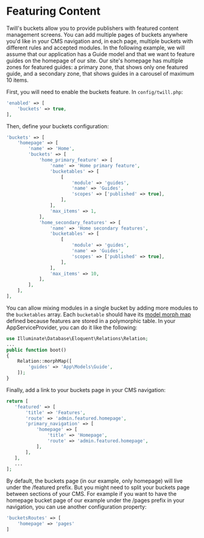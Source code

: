 # Featuring Content

Twill's buckets allow you to provide publishers with featured content management screens. You can add multiple pages of
buckets anywhere you'd like in your CMS navigation and, in each page, multiple buckets with different rules and accepted
modules. In the following example, we will assume that our application has a Guide model and that we want to feature
guides on the homepage of our site. Our site's homepage has multiple zones for featured guides: a primary zone, that
shows only one featured guide, and a secondary zone, that shows guides in a carousel of maximum 10 items.

First, you will need to enable the buckets feature. In `config/twill.php`:

```php
'enabled' => [
    'buckets' => true,
],
```

Then, define your buckets configuration:

```php
'buckets' => [
    'homepage' => [
        'name' => 'Home',
        'buckets' => [
            'home_primary_feature' => [
                'name' => 'Home primary feature',
                'bucketables' => [
                    [
                        'module' => 'guides',
                        'name' => 'Guides',
                        'scopes' => ['published' => true],
                    ],
                ],
                'max_items' => 1,
            ],
            'home_secondary_features' => [
                'name' => 'Home secondary features',
                'bucketables' => [
                    [
                        'module' => 'guides',
                        'name' => 'Guides',
                        'scopes' => ['published' => true],
                    ],
                ],
                'max_items' => 10,
            ],
        ],
    ],
],
```

You can allow mixing modules in a single bucket by adding more modules to the `bucketables` array.
Each `bucketable` should have
its [model morph map](https://laravel.com/docs/9.x/eloquent-relationships#polymorphic-relationships) defined because
features are stored in a polymorphic table.
In your AppServiceProvider, you can do it like the following:

```php
use Illuminate\Database\Eloquent\Relations\Relation;
...
public function boot()
{
    Relation::morphMap([
        'guides' => 'App\Models\Guide',
    ]);
}
```

Finally, add a link to your buckets page in your CMS navigation:

```php
return [
   'featured' => [
       'title' => 'Features',
       'route' => 'admin.featured.homepage',
       'primary_navigation' => [
           'homepage' => [
               'title' => 'Homepage',
               'route' => 'admin.featured.homepage',
           ],
       ],
   ],
   ...
];
```

By default, the buckets page (in our example, only homepage) will live under the /featured prefix.
But you might need to split your buckets page between sections of your CMS. For example if you want to have the homepage
bucket page of our example under the /pages prefix in your navigation, you can use another configuration property:

```php
'bucketsRoutes' => [
    'homepage' => 'pages'
]
```
